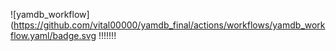 ![yamdb_workflow](https://github.com/vital00000/yamdb_final/actions/workflows/yamdb_workflow.yaml/badge.svg
!!!!!!!